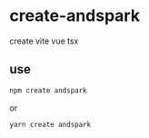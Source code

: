 # create-andspark

create vite vue tsx

## use

```bash
npm create andspark
```

or

```bash
yarn create andspark
```
